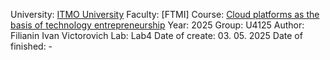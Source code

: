 University: [ITMO University](https://itmo.ru/ru/)
Faculty: [FTMI]
Course: [Cloud platforms as the basis of technology entrepreneurship]([https://](https://itmo-ict-faculty.github.io/cloud-platforms-as-the-basis-of-technology-entrepreneurship/)) 
Year: 2025
Group: U4125
Author: Filianin Ivan Victorovich
Lab: Lab4
Date of create: 03. 05. 2025
Date of finished: -
